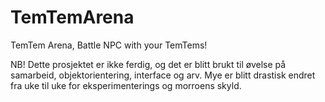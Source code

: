 # TemTemArena
 TemTem Arena, Battle NPC with your TemTems!
 
 NB! Dette prosjektet er ikke ferdig, og det er blitt brukt til øvelse på samarbeid, objektorientering, interface og arv. Mye er blitt drastisk endret fra uke til uke for eksperimenterings og morroens skyld. 
 
 
